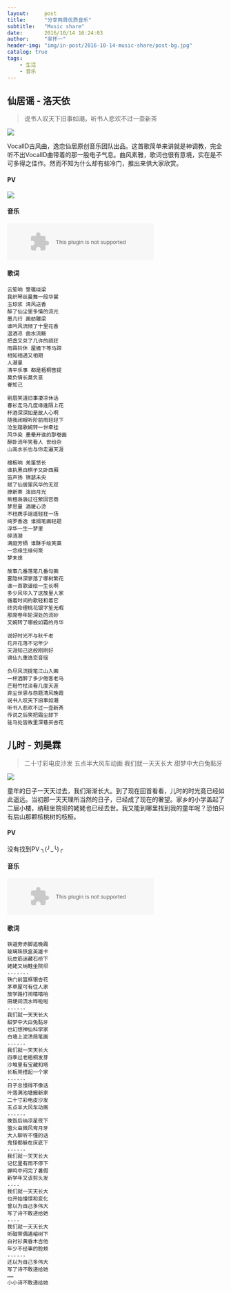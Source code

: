 ```yaml
---
layout:     post
title:      "分享两首优质音乐"
subtitle:   "Music share"
date:       2016/10/14 16:24:03 
author:     "率怀一"
header-img: "img/in-post/2016-10-14-music-share/post-bg.jpg"
catalog: true
tags:
    - 生活
    - 音乐
---
```


## 仙居谣 - 洛天依 ##

> 说书人叹天下旧事如潮，听书人悲欢不过一壶新茶

![](\img\in-post\2016-10-14-music-share\d6bba4fb76fa1b1757cc2fb300113b60.jpg)

VocalID古风曲，逸恋仙居原创音乐团队出品。这首歌简单来讲就是神调教，完全听不出VocalID曲带着的那一股电子气息。曲风素雅，歌词也很有意境，实在是不可多得之佳作。然而不知为什么却有些冷门，推出来供大家欣赏。

#### PV ####

[![](\img\in-post\2016-10-14-music-share\QQ截图20161014170050.jpg)](http://www.bilibili.com/video/av2474005/)

#### 音乐 ####

<embed src="https://music.163.com/style/swf/widget.swf?sid=33075087&type=2&auto=0&width=320&height=66" width="340" height="86"  allowNetworking="all"/>

#### 歌词 ####

```
云笙响 箜篌绕梁
我织琴丝曼舞一段华裳
玉琼浆 清风送香
醉了仙尘里多情的流光
墨几行 画舫雕梁
谁吟风流倾了十里花香
温酒凉 曲水流觞
把盏又兑了几许的疏狂
雨霖铃休 屋檐下等马蹄
相知相遇又相期
人潮里
清平乐事 都是梧桐菩提
莫负情长莫负意
眷知己

剔眉笑道旧事凄凉休话
春衫走马几度缘逢陌上花
杯酒深深如是故人心啊
随我闭眼听阶前雨轻轻下
沧生踏歌婉转一世牵挂
风华染 墨晕开谁的那卷画
醉卧流年笑看人 世纷杂
山高水长也与你走遍天涯

檀板响 羌笛悠长
谁执黑白棋子又卧西厢
笛声扬 锦瑟未央
赋了仙居里风华的无双
撩新茶 泼旧月光
紫檀袅袅过往萦回宫商
梦思量 酒暖心烫
不枉携手逍遥轻狂一场
绮罗香逸 谁搁笔画轻题
浮华一生一梦里
碎涟漪
满庭芳栖 谁酥手绘芙蕖
一念缘生缘何聚
梦未熄

故事几番落笔几番勾画
雾隐林深寥落了哪树繁花
谁一首歌谱绘一生长啊
多少风华入了这故里人家
循着时间的歌轻和着它
终究命理桃花银字笙无暇
那席卷年轮深处的流砂
又婉转了哪般如霜的月华

说好时光不与秋千老
花开花落不记年少
天涯知己这般刚刚好
谪仙九重逸恋音瑶

负尽风流提笔江山入画
一杯酒醉了多少倦客老马
芒鞋竹杖淡看几度天涯
弃尘世恩与怨题清风晚霞
说书人叹天下旧事如潮
听书人悲欢不过一壶新茶
传说之后笑把霜尘卸下
驻马处皆故里深巷买杏花
```

## 儿时 - 刘昊霖 ##

>  二十寸彩电皮沙发 五点半大风车动画 我们就一天天长大 甜梦中大白兔黏牙

![](\img\in-post\2016-10-14-music-share\21003167901461040790.png)

童年的日子一天天过去，我们渐渐长大。到了现在回首看看，儿时的时光竟已经如此遥远。当初那一天天理所当然的日子，已经成了现在的奢望。家乡的小学盖起了二层小楼，纳鞋坐院坝的姥姥也已经去世。我又能到哪里找到我的童年呢？恐怕只有后山那颗核桃树的枝桠。

#### PV ####

没有找到PV ╮(╯_╰)╭

#### 音乐 ####

<embed src="https://music.163.com/style/swf/widget.swf?sid=407761576&type=2&auto=0&width=320&height=66" width="340" height="86"  allowNetworking="all"/>

#### 歌词 ####

```
铁道旁赤脚追晚霞
玻璃珠铁盒英雄卡
玩皮筋迷藏石桥下
姥姥又纳鞋坐院坝
.......
铁门前篮框银杏花
茅草屋可有住人家
放学路打闹嘻嘻哈
田埂间流水哗啦啦
......
我们就一天天长大
甜梦中大白兔黏牙
也幻想神仙科学家
白墙上泥渍简笔画
......
我们就一天天长大
四季过老梧桐发芽
沙堆里有宝藏和塔
长板凳搭起一个家
......
日子总慢得不像话
叶落满池塘搬新家
二十寸彩电皮沙发
五点半大风车动画
......
晚饭后纳凉星夜下
萤火虫微风弯月牙
大人聊听不懂的话
鬼怪都躲在床底下
......
我们就一天天长大
记忆里有雨不停下
蝉鸣中闷完了暑假
新学年又该剪头发
....
我们就一天天长大
也开始憧憬和变化
曾以为自己多伟大
写了诗不敢递给她
....
我们就一天天长大
听磁带偶遇榕树下
白衬衫黄昏木吉他
年少不经事的脸颊
......
还以为自己多伟大
写了诗不敢递给她
……
小小诗不敢递给她
```

